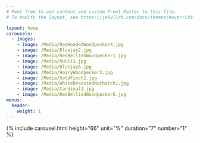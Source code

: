```yaml
---
# Feel free to add content and custom Front Matter to this file.
# To modify the layout, see https://jekyllrb.com/docs/themes/#overriding-theme-defaults

layout: home
carousels:
  - images: 
    - image: /Media/RedHeadedWoodpecker4.jpg
    - image: /Media/Bluejay2.jpg
    - image: /Media/RedBelliedWoodpecker1.jpg
    - image: /Media/Multi3.jpg
    - image: /Media/Bluejay6.jpg
    - image: /Media/HairyWoodpecker3.jpg
    - image: /Media/GoldFinch2.jpg
    - image: /Media/WhiteBreastedNuthatch1.jpg
    - image: /Media/Cardinal1.jpg
    - image: /Media/RedBelliedWoodpecker6.jpg
menus:
  header:
    weight: 1
---
```

{% include carousel.html height="66" unit="%" duration="7" number="1" %}
